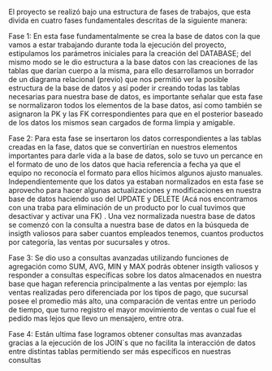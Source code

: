 El proyecto se realizó bajo una estructura de fases de trabajos, que esta divida en cuatro fases fundamentales descritas de la siguiente manera:

Fase 1:
En esta fase fundamentalmente se crea la base de datos con la que vamos a estar trabajando durante toda la ejecución del proyecto, estipulamos los parámetros iniciales para la creación del DATABASE; del mismo modo se le dio estructura a la base datos con las creaciones de las tablas que darían cuerpo a la misma, para ello desarrollamos un borrador de un diagrama relacional (previo) que nos permitió ver la posible estructura de la base de datos y así poder ir creando todas las tablas necesarias  para nuestra base de datos, es importante señalar que esta fase se normalizaron todos los elementos de la base datos, así como también se asignaron la PK y las FK correspondientes para que en el posterior baseado de los datos los mismos sean cargados de forma limpia y amigable.

Fase 2:
Para esta fase se insertaron los datos correspondientes a las tablas creadas en la fase, datos que se convertirían en nuestros elementos importantes para darle vida a la base de datos, solo se tuvo un percance en el formato de uno de los datos que hacia referencia a fecha ya que el equipo no reconocía el formato para ellos hicimos algunos ajusto manuales. Independientemente que los datos ya estaban normalizados en esta fase se aprovecho para hacer algunas actualizaciones y modificaciones en nuestra base de datos haciendo uso del UPDATE y DELETE (Acá nos encontramos con una traba para eliminación de un producto por lo cual tuvimos que desactivar y activar una FK) . Una vez normalizada nuestra base de datos se comenzó con la consulta a nuestra base de datos en la búsqueda de insigth valiosos para saber cuantos empleados tenemos, cuantos productos por categoría, las ventas por sucursales y otros.

Fase 3:
Se dio uso a consultas avanzadas utilizando funciones de agregación como SUM, AVG, MIN y MAX podrás obtener insigth valiosos y responder a consultas específicas sobre los datos almacenados en nuestra base que hagan referencia principalmente a las ventas por ejemplo: las ventas realizadas pero diferenciada por los tipos de pago, que sucursal posee el promedio más alto, una comparación de ventas entre un periodo de tiempo, que turno registro el mayor  movimiento de ventas o cual fue el pedido mas lejos que llevo un mensajero, entre otra.

Fase 4:
Están ultima fase logramos obtener consultas mas avanzadas gracias a la ejecución de los JOIN`s que no facilita la interacción de datos entre distintas tablas permitiendo ser más específicos en nuestras consultas 
